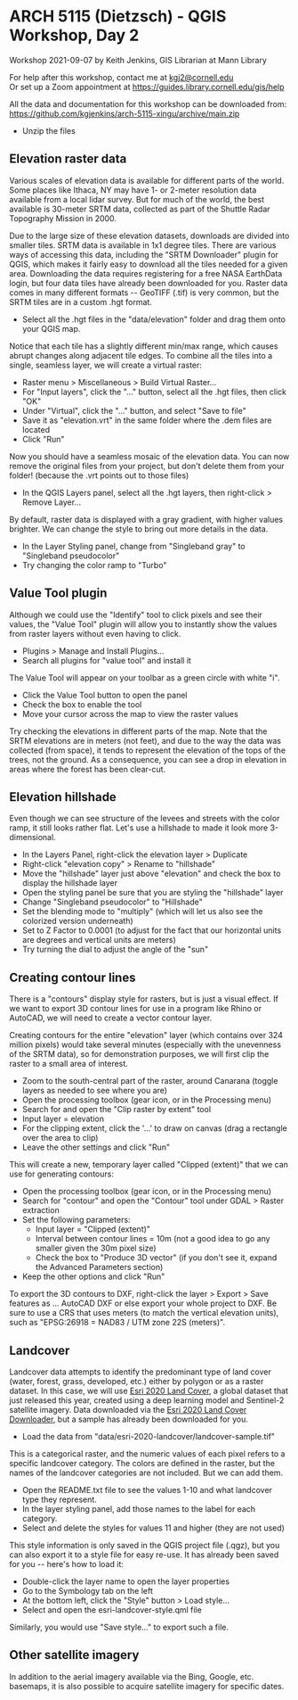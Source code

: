 # ARCH 5115 (Dietzsch) - QGIS Workshop, Day 2

Workshop 2021-09-07 by Keith Jenkins, GIS Librarian at Mann Library

For help after this workshop, contact me at kgj2@cornell.edu  
Or set up a Zoom appointment at <https://guides.library.cornell.edu/gis/help>

All the data and documentation for this workshop can be downloaded from: \
<https://github.com/kgjenkins/arch-5115-xingu/archive/main.zip>

* Unzip the files


## Elevation raster data

Various scales of elevation data is available for different parts of the world.  Some places like Ithaca, NY may have 1- or 2-meter resolution data available from a local lidar survey.  But for much of the world, the best available is 30-meter SRTM data, collected as part of the Shuttle Radar Topography Mission in 2000.

Due to the large size of these elevation datasets, downloads are divided into smaller tiles.  SRTM data is available in 1x1 degree tiles.  There are various ways of accessing this data, including the "SRTM Downloader" plugin for QGIS, which makes it fairly easy to download all the tiles needed for a given area.  Downloading the data requires registering for a free NASA EarthData login, but four data tiles have already been downloaded for you.  Raster data comes in many different formats -- GeoTIFF (.tif) is very common, but the SRTM tiles are in a custom .hgt format.

* Select all the .hgt files in the "data/elevation" folder and drag them onto your QGIS map.

Notice that each tile has a slightly different min/max range, which causes abrupt changes along adjacent tile edges.  To combine all the tiles into a single, seamless layer, we will create a virtual raster:

* Raster menu > Miscellaneous > Build Virtual Raster...
* For "Input layers", click the "..." button, select all the .hgt files, then click "OK"
* Under "Virtual", click the "..." button, and select "Save to file"
* Save it as "elevation.vrt" in the same folder where the .dem files are located
* Click "Run"

Now you should have a seamless mosaic of the elevation data.  You can now remove the original files from your project, but don't delete them from your folder! (because the .vrt points out to those files)

* In the QGIS Layers panel, select all the .hgt layers, then right-click > Remove Layer...

By default, raster data is displayed with a gray gradient, with higher values brighter.  We can change the style to bring out more details in the data.

* In the Layer Styling panel, change from "Singleband gray" to "Singleband pseudocolor"
* Try changing the color ramp to "Turbo"


## Value Tool plugin

Although we could use the "Identify" tool to click pixels and see their values, the "Value Tool" plugin will allow you to instantly show the values from raster layers without even having to click.

* Plugins > Manage and Install Plugins...
* Search all plugins for "value tool" and install it

The Value Tool will appear on your toolbar as a green circle with white "i".

* Click the Value Tool button to open the panel
* Check the box to enable the tool
* Move your cursor across the map to view the raster values

Try checking the elevations in different parts of the map.  Note that the SRTM elevations are in meters (not feet), and due to the way the data was collected (from space), it tends to represent the elevation of the tops of the trees, not the ground.  As a consequence, you can see a drop in elevation in areas where the forest has been clear-cut.


## Elevation hillshade

Even though we can see structure of the levees and streets with the color ramp, it still looks rather flat.  Let's use a hillshade to made it look more 3-dimensional.

* In the Layers Panel, right-click the elevation layer > Duplicate
* Right-click "elevation copy" > Rename to "hillshade"
* Move the "hillshade" layer just above "elevation" and check the box to display the hillshade layer
* Open the styling panel be sure that you are styling the "hillshade" layer
* Change "Singleband pseudocolor" to "Hillshade"
* Set the blending mode to "multiply" (which will let us also see the colorized version underneath)
* Set to Z Factor to 0.0001 (to adjust for the fact that our horizontal units are degrees and vertical units are meters)
* Try turning the dial to adjust the angle of the "sun"


## Creating contour lines

There is a "contours" display style for rasters, but is just a visual effect.  If we want to export 3D contour lines for use in a program like Rhino or AutoCAD, we will need to create a vector contour layer.

Creating contours for the entire "elevation" layer (which contains over 324 million pixels) would take several minutes (especially with the unevenness of the SRTM data), so for demonstration purposes, we will first clip the raster to a small area of interest.

* Zoom to the south-central part of the raster, around Canarana (toggle layers as needed to see where you are)
* Open the processing toolbox (gear icon, or in the Processing menu)
* Search for and open the "Clip raster by extent" tool
* Input layer = elevation
* For the clipping extent, click the '...' to draw on canvas (drag a rectangle over the area to clip)
* Leave the other settings and click "Run"

This will create a new, temporary layer called "Clipped (extent)" that we can use for generating contours:

* Open the processing toolbox (gear icon, or in the Processing menu)
* Search for "contour" and open the "Contour" tool under GDAL > Raster extraction
* Set the following parameters:
  * Input layer = "Clipped (extent)"
  * Interval between contour lines = 10m (not a good idea to go any smaller given the 30m pixel size)
  * Check the box to "Produce 3D vector" (if you don't see it, expand the Advanced Parameters section)
* Keep the other options and click "Run"

To export the 3D contours to DXF, right-click the layer > Export > Save features as ... AutoCAD DXF or else export your whole project to DXF.  Be sure to use a CRS that uses meters (to match the vertical elevation units), such as "EPSG:26918 = NAD83 / UTM zone 22S (meters)".


## Landcover

Landcover data attempts to identify the predominant type of land cover (water, forest, grass, developed, etc.) either by polygon or as a raster dataset.  In this case, we will use [Esri 2020 Land Cover](https://www.arcgis.com/home/item.html?id=d6642f8a4f6d4685a24ae2dc0c73d4ac), a global dataset that just released this year, created using a deep learning model and Sentinel-2 satellite imagery.  Data downloaded via the [Esri 2020 Land Cover Downloader](https://arcgis.com/home/item.html?id=fc92d38533d440078f17678ebc20e8e2), but a sample has already been downloaded for you.

* Load the data from "data/esri-2020-landcover/landcover-sample.tif"

This is a categorical raster, and the numeric values of each pixel refers to a specific landcover category.  The colors are defined in the raster, but the names of the landcover categories are not included.  But we can add them.

* Open the README.txt file to see the values 1-10 and what landcover type they represent.
* In the layer styling panel, add those names to the label for each category.
* Select and delete the styles for values 11 and higher (they are not used)

This style information is only saved in the QGIS project file (.qgz), but you can also export it to a style file for easy re-use.  It has already been saved for you -- here's how to load it:

* Double-click the layer name to open the layer properties
* Go to the Symbology tab on the left
* At the bottom left, click the "Style" button > Load style...
* Select and open the esri-landcover-style.qml file

Similarly, you would use "Save style..."  to export such a file.



## Other satellite imagery

In addition to the aerial imagery available via the Bing, Google, etc. basemaps, it is also possible to acquire satellite imagery for specific dates.

